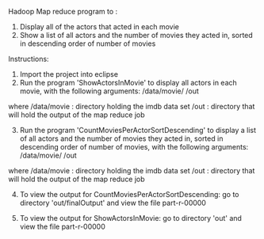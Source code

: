 Hadoop Map reduce program to :
1. Display all of the actors that acted in each movie
2. Show a list of all actors and the number of movies they acted in, sorted in descending order of number of movies

Instructions:
1. Import the project into eclipse
2. Run the program 'ShowActorsInMovie' to display all actors in each movie, with the following arguments:
/data/movie/  /out

where /data/movie : directory holding the imdb data set
      /out : directory that will hold the output of the map reduce job

3. Run the program 'CountMoviesPerActorSortDescending' to display a list of all actors and the number of movies they acted in, sorted in descending order of number of movies, with the following arguments:
/data/movie/  /out

where /data/movie : directory holding the imdb data set
      /out : directory that will hold the output of the map reduce job      

4. To view the output for CountMoviesPerActorSortDescending: go to directory 'out/finalOutput' and view the file part-r-00000

5. To view the output for ShowActorsInMovie: go to directory 'out' and view the file part-r-00000
